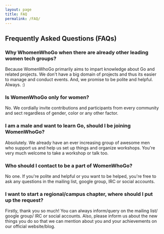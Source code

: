 ```yaml
---
layout: page
title: FAQ
permalink: /FAQ/
---
```


## Frequently Asked Questions (FAQs)

### Why WhomenWhoGo when there are already other leading women tech groups?

Because WomenWhoGo primarily aims to impart knowledge about Go and related projects. We don't have a big domain of projects and thus its easier to manage and conduct events. And, we promise to be polite and helpful. Always. :)

### Is WomenWhoGo only for women?

No. We cordially invite contributions and participants from every community and sect regardless of gender, color or any other factor.

### I am a male and want to learn Go, should I be joining WomenWhoGo?

Absolutely. We already have an ever increasing group of awesome men who support us and help us set up things and organize workshops. You're very much welcome to take a workshop or talk too.

### Who should I contact to be a part of WomenWhoGo?

No one. If you're polite and helpful or you want to be helped, you're free to ask any questions in the mailing list, google group, IRC or social accounts.

### I want to start a regional/campus chapter, where should I put up the request?

Firstly, thank you so much! You can always inform/query on the mailing list/ google group/ IRC or social accounts. Also, please inform us about the new things you do so that we can mention about you and your achievements on our official website/blog.
